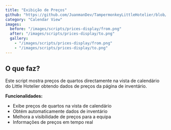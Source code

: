 ```yaml
---
title: "Exibição de Preços"
github: "https://github.com/JuanmanDev/TampermonkeyLittleHotelier/blob/main/frontdesk/prices.user.js"
category: "Calendar View"
images:
  before: "/images/scripts/prices-display/from.png"
  after: "/images/scripts/prices-display/to.png"
  gallery:
    - "/images/scripts/prices-display/from.png"
    - "/images/scripts/prices-display/to.png"
---
```


## O que faz?

Este script mostra preços de quartos directamente na vista de calendário do Little Hotelier obtendo dados de preços da página de inventário.

**Funcionalidades:**
- Exibe preços de quartos na vista de calendário
- Obtém automaticamente dados de inventário
- Melhora a visibilidade de preços para a equipa
- Informações de preços em tempo real
